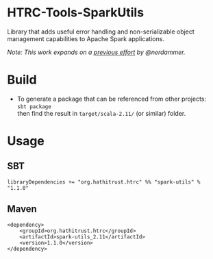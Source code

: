 # HTRC-Tools-SparkUtils
Library that adds useful error handling and non-serializable object management capabilities to
Apache Spark applications.

_Note: This work expands on a [previous effort](https://github.com/nerdammer/spark-additions) 
by @nerdammer._


# Build
* To generate a package that can be referenced from other projects:  
  `sbt package`  
  then find the result in `target/scala-2.11/` (or similar) folder.

# Usage

## SBT  
`libraryDependencies += "org.hathitrust.htrc" %% "spark-utils" % "1.1.0"`

## Maven
```
<dependency>
    <groupId>org.hathitrust.htrc</groupId>
    <artifactId>spark-utils_2.11</artifactId>
    <version>1.1.0</version>
</dependency>
```
